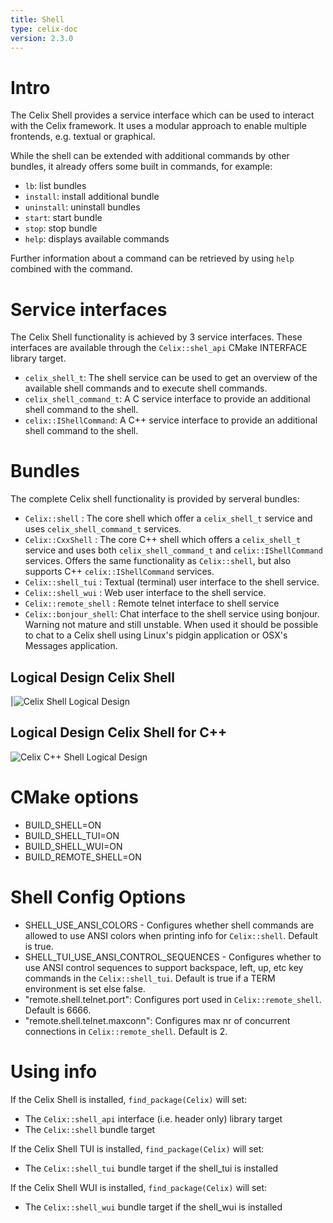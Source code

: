 ```yaml
---
title: Shell
type: celix-doc
version: 2.3.0
---
```


<!--
Licensed to the Apache Software Foundation (ASF) under one or more
contributor license agreements.  See the NOTICE file distributed with
this work for additional information regarding copyright ownership.
The ASF licenses this file to You under the Apache License, Version 2.0
(the "License"); you may not use this file except in compliance with
the License.  You may obtain a copy of the License at
   
    http://www.apache.org/licenses/LICENSE-2.0

Unless required by applicable law or agreed to in writing, software
distributed under the License is distributed on an "AS IS" BASIS,
WITHOUT WARRANTIES OR CONDITIONS OF ANY KIND, either express or implied.
See the License for the specific language governing permissions and
limitations under the License.
-->

# Intro
The Celix Shell provides a service interface which can be used to interact with the Celix framework. It uses a modular
approach to enable multiple frontends, e.g. textual or graphical.

While the shell can be extended with additional commands by other bundles, it already offers some built in commands,
for example:
 - `lb`: list bundles
 - `install`: install additional bundle 
 - `uninstall`: uninstall bundles
 - `start`: start bundle
 - `stop`: stop bundle
 - `help`: displays available commands

Further information about a command can be retrieved by using `help` combined with the command.

# Service interfaces
The Celix Shell functionality is achieved by 3 service interfaces. These interfaces are available through the 
`Celix::shel_api` CMake INTERFACE library target. 

- `celix_shell_t`: The shell service can be used to get an overview of the available shell commands and to execute
   shell commands.
- `celix_shell_command_t`: A C service interface to provide an additional shell command to the shell. 
- `celix::IShellCommand`: A C++ service interface to provide an additional shell command to the shell.

# Bundles
The complete Celix shell functionality is provided by serveral bundles:
 - `Celix::shell` : The core shell which offer a `celix_shell_t` service and uses `celix_shell_command_t` services.
 - `Celix::CxxShell` : The core C++ shell which offers a `celix_shell_t` service and uses both `celix_shell_command_t`
   and `celix::IShellCommand` services. Offers the same functionality as `Celix::shell`, but also supports C++
   `celix::IShellCommand` services.
 - `Celix::shell_tui` : Textual (terminal) user interface to the shell service. 
 - `Celix::shell_wui` : Web user interface to the shell service.
 - `Celix::remote_shell` : Remote telnet interface to shell service 
 - `Celix::bonjour_shell`: Chat interface to the shell service using bonjour. Warning not mature and still unstable. When used it should be possible to chat to a Celix shell using Linux's pidgin application or OSX's 
   Messages application.

## Logical Design Celix Shell

|![Celix Shell Logical Design](diagrams/celix_shell.png)

## Logical Design Celix Shell for C++
![Celix C++ Shell Logical Design](diagrams/celix_cxx_shell.png)

# CMake options

- BUILD_SHELL=ON
- BUILD_SHELL_TUI=ON
- BUILD_SHELL_WUI=ON
- BUILD_REMOTE_SHELL=ON

# Shell Config Options

- SHELL_USE_ANSI_COLORS - Configures whether shell commands are allowed to use
ANSI colors when printing info for `Celix::shell`. Default is true.
- SHELL_TUI_USE_ANSI_CONTROL_SEQUENCES - Configures whether to use ANSI control
  sequences to support backspace, left, up, etc key commands in the
  `Celix::shell_tui`. Default is true if a TERM environment is set else false.
- "remote.shell.telnet.port": Configures port used in `Celix::remote_shell`. Default is 6666.
- "remote.shell.telnet.maxconn": Configures max nr of concurrent connections in `Celix::remote_shell`. Default is 2.

# Using info

If the Celix Shell is installed, `find_package(Celix)` will set:
 - The `Celix::shell_api` interface (i.e. header only) library target
 - The `Celix::shell` bundle target

If the Celix Shell TUI is installed, `find_package(Celix)` will set:
- The `Celix::shell_tui` bundle target if the shell_tui is installed

If the Celix Shell WUI is installed, `find_package(Celix)` will set:
- The `Celix::shell_wui` bundle target if the shell_wui is installed